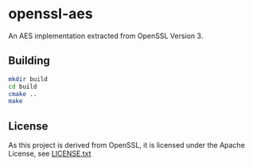 # openssl-aes

An AES implementation extracted from OpenSSL Version 3.

## Building

```sh
mkdir build
cd build
cmake ..
make
```

## License

As this project is derived from OpenSSL, it is licensed under the Apache License, see [LICENSE.txt](LICENSE.txt)